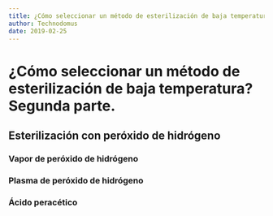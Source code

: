 ```yaml
---
title: ¿Cómo seleccionar un método de esterilización de baja temperatura? Segunda parte
author: Technodomus
date: 2019-02-25
--- 
```

# ¿Cómo seleccionar un método de esterilización de baja temperatura? Segunda parte.


## Esterilización con peróxido de hidrógeno

### Vapor de peróxido de hidrógeno

### Plasma de peróxido de hidrógeno

### Ácido peracético
